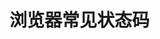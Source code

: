 <!--
 * @Author: your name
 * @Date: 2019-12-26 15:40:58
 * @LastEditTime: 2019-12-26 15:41:20
 * @LastEditors: your name
 * @Description: In User Settings Edit
 * @FilePath: \beixiang_ly\ly_restart\9_ms\1.md
 -->
# 浏览器常见状态码
    